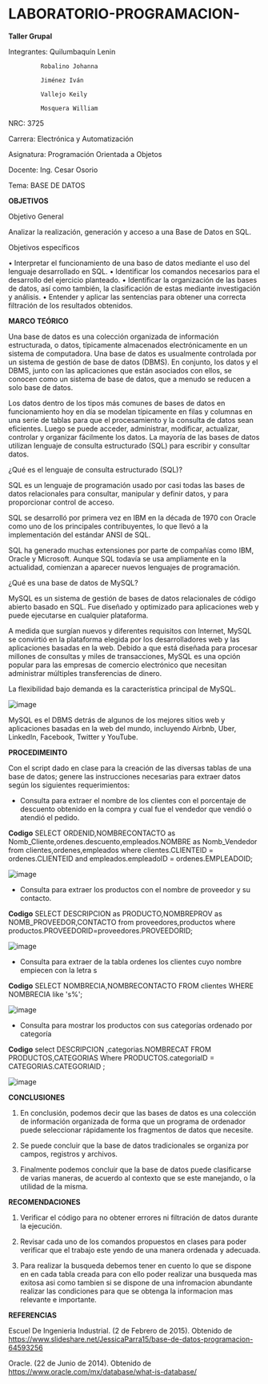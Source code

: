 # LABORATORIO-PROGRAMACION-

**Taller Grupal** 

Integrantes: Quilumbaquín Lenin

             Robalino Johanna
             
             Jiménez Iván
             
             Vallejo Keily
             
             Mosquera William 
             
NRC: 3725

Carrera: Electrónica y Automatización

Asignatura: Programación Orientada a Objetos 

Docente: Ing. Cesar Osorio

Tema: BASE DE DATOS 


**OBJETIVOS**

Objetivo General 

Analizar la realización, generación y acceso a una Base de Datos en SQL.

Objetivos específicos

•	Interpretar el funcionamiento de una baso de datos mediante el uso del lenguaje desarrollado en SQL.
•	Identificar los comandos necesarios para el desarrollo del ejercicio planteado.
•	Identificar la organización de las bases de datos, así como también, la clasificación de estas mediante investigación y análisis.
•	Entender y aplicar las sentencias para obtener una correcta filtración de los resultados obtenidos.

**MARCO TEÓRICO**

Una base de datos es una colección organizada de información estructurada, o datos, típicamente almacenados electrónicamente en un sistema de computadora. Una base de datos es usualmente controlada por un sistema de gestión de base de datos (DBMS). En conjunto, los datos y el DBMS, junto con las aplicaciones que están asociados con ellos, se conocen como un sistema de base de datos, que a menudo se reducen a solo base de datos.

Los datos dentro de los tipos más comunes de bases de datos en funcionamiento hoy en día se modelan típicamente en filas y columnas en una serie de tablas para que el procesamiento y la consulta de datos sean eficientes. Luego se puede acceder, administrar, modificar, actualizar, controlar y organizar fácilmente los datos. La mayoría de las bases de datos utilizan lenguaje de consulta estructurado (SQL) para escribir y consultar datos.

¿Qué es el lenguaje de consulta estructurado (SQL)?

SQL es un lenguaje de programación usado por casi todas las bases de datos relacionales para consultar, manipular y definir datos, y para proporcionar control de acceso.

SQL se desarrolló por primera vez en IBM en la década de 1970 con Oracle como uno de los principales contribuyentes, lo que llevó a la implementación del estándar ANSI de SQL. 

SQL ha generado muchas extensiones por parte de compañías como IBM, Oracle y Microsoft. Aunque SQL todavía se usa ampliamente en la actualidad, comienzan a aparecer nuevos lenguajes de programación.

¿Qué es una base de datos de MySQL?

MySQL es un sistema de gestión de bases de datos relacionales de código abierto basado en SQL. Fue diseñado y optimizado para aplicaciones web y puede ejecutarse en cualquier plataforma. 

A medida que surgían nuevos y diferentes requisitos con Internet, MySQL se convirtió en la plataforma elegida por los desarrolladores web y las aplicaciones basadas en la web. Debido a que está diseñada para procesar millones de consultas y miles de transacciones, MySQL es una opción popular para las empresas de comercio electrónico que necesitan administrar múltiples transferencias de dinero. 

La flexibilidad bajo demanda es la característica principal de MySQL.

![image](https://user-images.githubusercontent.com/84789076/131421201-450314de-da2f-4a92-9494-d52e8c3244d4.png)

MySQL es el DBMS detrás de algunos de los mejores sitios web y aplicaciones basadas en la web del mundo, incluyendo Airbnb, Uber, LinkedIn, Facebook, Twitter y YouTube.

**PROCEDIMEINTO**

Con el script dado en clase para la creación de las diversas tablas de una base de
datos; genere las instrucciones necesarias para extraer datos según los siguientes
requerimientos:

- Consulta para extraer el nombre de los clientes con el porcentaje de
descuento obtenido en la compra y cual fue el vendedor que vendió o
atendió el pedido.

**Codigo**
SELECT ORDENID,NOMBRECONTACTO as Nomb_Cliente,ordenes.descuento,empleados.NOMBRE as Nomb_Vendedor
from clientes,ordenes,empleados
where clientes.CLIENTEID = ordenes.CLIENTEID and
empleados.empleadoID = ordenes.EMPLEADOID;

![image](https://user-images.githubusercontent.com/84586923/131421495-e194a2c3-e59d-4a08-bf67-96de2b7b78eb.png)

-	Consulta para extraer los productos con el nombre de proveedor y su contacto.

**Codigo**
SELECT DESCRIPCION as PRODUCTO,NOMBREPROV as NOMB_PROVEEDOR,CONTACTO
from proveedores,productos
where productos.PROVEEDORID=proveedores.PROVEEDORID;

![image](https://user-images.githubusercontent.com/84586923/131421632-4850d79d-726b-4a49-b722-9bf5b53d3c0c.png)

- Consulta para extraer de la tabla ordenes los clientes cuyo nombre empiecen con la letra s

**Codigo**
SELECT NOMBRECIA,NOMBRECONTACTO FROM clientes WHERE NOMBRECIA like 's%';

![image](https://user-images.githubusercontent.com/84586923/131421706-ff82916d-0809-4bfb-a8ef-a3eb78ef53fd.png)

- Consulta para mostrar los productos con sus categorías ordenado por categoría

**Codigo**
select DESCRIPCION ,categorias.NOMBRECAT FROM PRODUCTOS,CATEGORIAS
Where PRODUCTOS.categoriaID = CATEGORIAS.CATEGORIAID ;

![image](https://user-images.githubusercontent.com/84586923/131421791-61a4ce36-ef0b-4208-8d8a-e113000cda0a.png)

**CONCLUSIONES**

1.	En conclusión, podemos decir que las bases de datos es una colección de información organizada de forma que un programa de ordenador puede seleccionar rápidamente los fragmentos de datos que necesite.

2.	Se puede concluir que la base de datos tradicionales se organiza por campos, registros y archivos.

3.	Finalmente podemos concluir que la base de datos puede clasificarse de varias maneras, de acuerdo al contexto que se este manejando, o la utilidad de la misma.

**RECOMENDACIONES**

1.	Verificar el código para no obtener errores ni filtración de datos durante la ejecución.  

2. Revisar cada uno de los comandos propuestos en clases para poder verificar que el trabajo este yendo de una manera ordenada y adecuada.

3. Para realizar la busqueda debemos tener en cuento lo que se dispone en en cada tabla creada para con ello poder realizar una busqueda mas exitosa asi como tambien si se dispone de una infromacion abundante realizar las condiciones para que se obtenga la informacion mas relevante e importante.

**REFERENCIAS**

Escuel De Ingenieria Industrial. (2 de Febrero de 2015). Obtenido de https://www.slideshare.net/JessicaParra15/base-de-datos-programacion-64593256

Oracle. (22 de Junio de 2014). Obtenido de https://www.oracle.com/mx/database/what-is-database/

